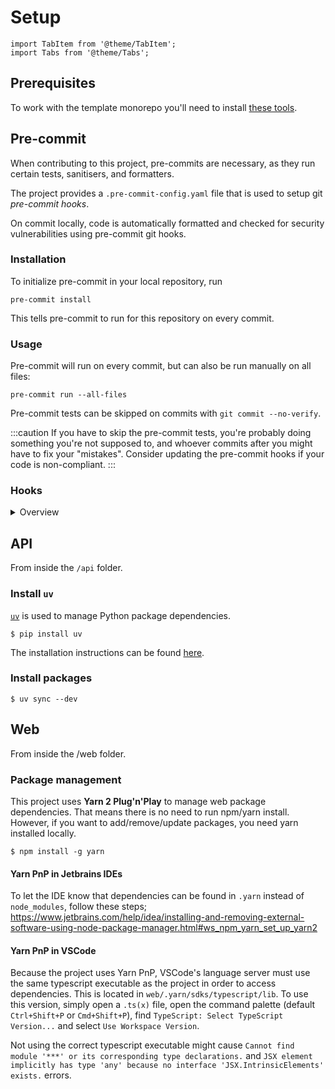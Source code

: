 # Setup

```mdx-code-block
import TabItem from '@theme/TabItem';
import Tabs from '@theme/Tabs';
```

## Prerequisites

To work with the template monorepo you'll need to install [these tools](../../about/running/01-prerequisites.md).

## Pre-commit

When contributing to this project, pre-commits are necessary, as they run certain tests, sanitisers, and formatters.

The project provides a `.pre-commit-config.yaml` file that is used to setup git _pre-commit hooks_.

On commit locally, code is automatically formatted and checked for security vulnerabilities using pre-commit git hooks.

### Installation

To initialize pre-commit in your local repository, run

```shell
pre-commit install
```

This tells pre-commit to run for this repository on every commit.

### Usage

Pre-commit will run on every commit, but can also be run manually on all files:

```shell
pre-commit run --all-files
```

Pre-commit tests can be skipped on commits with `git commit --no-verify`.

:::caution
If you have to skip the pre-commit tests, you're probably doing something you're not supposed to, and whoever commits after you might have to fix your "mistakes". Consider updating the pre-commit hooks if your code is non-compliant.
:::

### Hooks
<details>

<summary>Overview</summary>

| Repository                                                                          | Hook                    | Purpose                                                                            |
|-------------------------------------------------------------------------------------|-------------------------|------------------------------------------------------------------------------------|
| [pre-commit/pre-commit-hooks](https://github.com/pre-commit/pre-commit-hooks)                                      | check-ast               | Check whether files parse as valid python                                          |
|                                                                                     | check-merge-conflict    | Check for files that contain merge conflict strings                                |
|                                                                                     | check-case-conflict     | Check for files with names that would conflict on a case-insensitive filesystem    |
|                                                                                     | check-json              | Verify syntax of all JSON files                                                    |
|                                                                                     | check-toml              | Verify syntax of all TOML files                                                    |
|                                                                                     | check-yaml              | Verify syntax of all YAML files                                                    |
|                                                                                     | trailing-whitespace     | Trim trailing whitespace                                                           |
|                                                                                     | mixed-line-ending       | Replaces or checks mixed line ending                                               |
|                                                                                     | detect-private-key      | Checks for the existence of private keys                                           |
| [compilerla/conventional-pre-commit](https://github.com/compilerla/conventional-pre-commit)                               | conventional-pre-commit | A pre-commit hook to check commit messages for Conventional Commits formatting     |
| [ambv/black](https://github.com/ambv/black)                                                       | black                   | Python code formatter                                                              |
| [PyCQA/bandit](https://github.com/PyCQA/bandit)                                                     | bandit                  | A security linter designed to find common security issues in Python code           |
| [econchick/interrogate](https://github.com/econchick/interrogate)                                            | interrogate             | Check the code base for missing docstrings                                         |
| [hadialqattan/pycln](https://github.com/hadialqattan/pycln)                                               | pycln                   | Finds and removes unused import statements                                         |
| [pycqa/isort](https://github.com/pycqa/isort)                                                      | isort                   | Sort imports alphabetically, and automatically separated into sections and by type |
| [pre-commit/mirrors-prettier](https://github.com/pre-commit/mirrors-prettier)                                      | prettier                | TypeScript/JavaScript/JSON ++ code formatter                                       |
| [pre-commit/mirrors-eslint](https://github.com/pre-commit/mirrors-eslint)                                        | eslint                  | Helps you find and fix problems in your JavaScript code                            |
| [pycqa/flake8](https://gitlab.com/pycqa/flake8)                                                     | flake8                  | Check the style and quality of Python code                                         |
| [local](https://github.com/equinor/template-fastapi-react/blob/main/.pre-commit-config.yaml) | mypy                    | Python type checker                                                                |
|                                                                                     | pytest                  | Python test runner                                                                 |
|                                                                                     |                         |                                                                                    |

</details>

## API

From inside the `/api` folder.


### Install `uv`

[`uv`](https://docs.astral.sh/uv/) is used to manage Python package dependencies.

```shell
$ pip install uv
```

The installation instructions can be found [here](https://docs.astral.sh/uv/getting-started/installation/).

### Install packages

```shell
$ uv sync --dev
```

## Web

From inside the /web folder.

### Package management

This project uses __Yarn 2 Plug'n'Play__ to manage web package dependencies.
That means there is no need to run npm/yarn install.
However, if you want to add/remove/update packages, you need yarn installed locally.

```shell
$ npm install -g yarn
```

#### Yarn PnP in Jetbrains IDEs

To let the IDE know that dependencies can be found in `.yarn` instead of `node_modules`, follow these steps; https://www.jetbrains.com/help/idea/installing-and-removing-external-software-using-node-package-manager.html#ws_npm_yarn_set_up_yarn2

#### Yarn PnP in VSCode

Because the project uses Yarn PnP, VSCode's language server must use the same typescript executable as the project in order to access dependencies. This is located in `web/.yarn/sdks/typescript/lib`. To use this version, simply open a `.ts(x)` file, open the command palette (default `Ctrl+Shift+P` or `Cmd+Shift+P`), find `TypeScript: Select TypeScript Version...` and select `Use Workspace Version`.

Not using the correct typescript executable might cause `Cannot find module '***' or its corresponding type declarations.` and `JSX element implicitly has type 'any' because no interface 'JSX.IntrinsicElements' exists.` errors.
